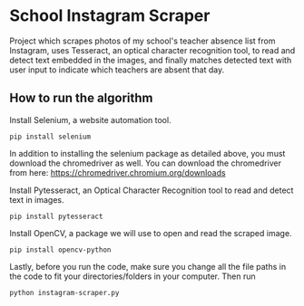 # School Instagram Scraper
Project which scrapes photos of my school's teacher absence list from Instagram, uses Tesseract, an optical character recognition tool, to read and detect text embedded in the images, and finally matches detected text with user input to indicate which teachers are absent that day. 

## How to run the algorithm
Install Selenium, a website automation tool.
```
pip install selenium
```
In addition to installing the selenium package as detailed above, you must download the chromedriver as well. You can download the chromedriver from here: https://chromedriver.chromium.org/downloads

Install Pytesseract, an Optical Character Recognition tool to read and detect text in images.
```
pip install pytesseract
```

Install OpenCV, a package we will use to open and read the scraped image.
```
pip install opencv-python
```

Lastly, before you run the code, make sure you change all the file paths in the code to fit your directories/folders in your computer. Then run
```
python instagram-scraper.py
```

